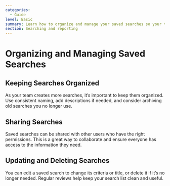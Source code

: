 ```yaml
---
categories:
  - Guide
level: Basic
summary: Learn how to organize and manage your saved searches so your team can work efficiently.
section: Searching and reporting
---
```


# Organizing and Managing Saved Searches

## Keeping Searches Organized

As your team creates more searches, it’s important to keep them organized. Use consistent naming, add descriptions if needed, and consider archiving old searches you no longer use.

## Sharing Searches

Saved searches can be shared with other users who have the right permissions. This is a great way to collaborate and ensure everyone has access to the information they need.

## Updating and Deleting Searches

You can edit a saved search to change its criteria or title, or delete it if it’s no longer needed. Regular reviews help keep your search list clean and useful.
